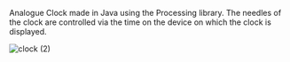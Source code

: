 Analogue Clock made in Java using the Processing library.
The needles of the clock are controlled via the time on the device on which the clock is displayed.

![clock (2)](https://user-images.githubusercontent.com/116943667/224417210-a03d7255-0bd1-418b-a730-ed5980c2009e.png)
